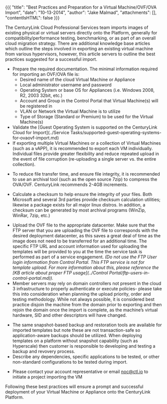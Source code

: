 {{{
  "title": "Best Practices and Preparation for a Virtual Machine/OVF/OVA Import",
  "date": "10-13-2014",
  "author": "Jake Malmad",
  "attachments": [],
  "contentIsHTML": false
}}}

The CenturyLink Cloud Professional Services team imports images of existing physical or virtual servers directly onto the Platform, generally for compatibility/performance testing, benchmarking, or as part of an overall cloud migration strategy. There are additional knowledge base articles which outline the steps involved in exporting an existing virtual machine from various hypervisors, however, this article servers to outline the best practices suggested for a successful import.

* Prepare the required documentation. The minimal information required for importing an OVF/OVA file is:
  * Desired name of the cloud Virtual Machine or Appliance
  * Local administrator username and password
  * Operating System or base OS for Appliances (i.e. Windows 2008, R2, 2003 32bit, etc.)
  * Account and Group in the Control Portal that Virtual Machine(s) will be registered in
  * VLAN or Network the Virtual Machine is to utilize
  * Type of Storage (Standard or Premium) to be used for the Virtual Machine(s)
* Validate the [Guest Operating System is supported on the CenturyLink Cloud for Import](../Service Tasks/supported-guest-operating-systems-for-ovaovf-import.md)
* If exporting multiple Virtual Machines or a collection of Virtual Machines (such as a vAPP), it is recommended to export each VM individually. Individual files provide greater flexibility and reduce repeated upload in the event of file corruption (re-uploading a single server vs. the entire collection).</p>
* To reduce file transfer time, and ensure file integrity, it is recommended to use an archival tool (such as the open source 7zip) to compress the OVA/OVF. CenturyLink recommends 2-4GB increments.</p>
* Calculate a checksum to help ensure the integrity of your files. Both Microsoft and several 3rd parties provide checksum calculation utilities; likewise a package exists for all major linux distros. In addition, a checksum can be generated by most archival programs (WinZip, WinRar, 7zip, etc.)</p>
* Upload the OVF file to the appropriate datacenter. Make sure that the FTP server that you are uploading the OVF file to corresponds with the desired deployment datacenter, as this saves a great deal of time as the image does not need to be transferred for an additional time.  The specific FTP URL and account information used for uploading the templates will be provided to you at the time the service task is performed as part of a service engagement. <em>(Do not use the FTP User login information from Control Portal. This FTP service is not for template upload. For more information about this, please reference the [KB article about proper FTP usage](../Control Portal/ftp-users-in-control-portal.md)).</em>
* Member servers may rely on domain controllers not present in the cloud 3 infrastructure to properly authenticate or execute policies- please take this into consideration when planning the upload priority, order and testing methodology. While not always possible, it is considered best practice disjoin the machine from the domain prior to exporting and then rejoin the domain once the import is complete, as the machine’s virtual hardware, SID and other descriptors will have changed.</p>
* The same snapshot-based backup and restoration tools are available for imported templates but note these are not transaction-safe so application-aware backups should be utilized.  When deploying templates on a platform without snapshot capability (such as Hyperscale) then customer is responsible to developing and testing a backup and revovery process.
* Describe any dependencies, specific applications to be tested, or other non-standard configurations to be tested during import.</p>
* Please contact your account representative or email [noc@ctl.io](mailto:noc@ctl.io) to initiate a project importing the VM

Following these best practices will ensure a prompt and successful deployment of your Virtual Machine or Appliance onto the CenturyLink Platform.
